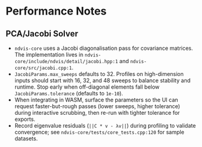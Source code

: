 # Performance Notes

## PCA/Jacobi Solver

- `ndvis-core` uses a Jacobi diagonalisation pass for covariance matrices. The implementation lives in `ndvis-core/include/ndvis/detail/jacobi.hpp:1` and `ndvis-core/src/jacobi.cpp:1`.
- `JacobiParams.max_sweeps` defaults to 32. Profiles on high-dimension inputs should start with 16, 32, and 48 sweeps to balance stability and runtime. Stop early when off-diagonal elements fall below `JacobiParams.tolerance` (defaults to `1e-10`).
- When integrating in WASM, surface the parameters so the UI can request faster-but-rough passes (lower sweeps, higher tolerance) during interactive scrubbing, then re-run with tighter tolerance for exports.
- Record eigenvalue residuals (`||C * v - λv||`) during profiling to validate convergence; see `ndvis-core/tests/core_tests.cpp:120` for sample datasets.
